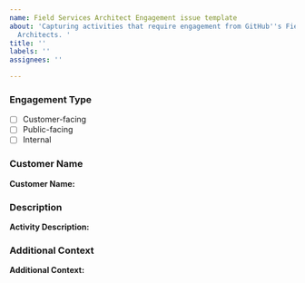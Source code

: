 ```yaml
---
name: Field Services Architect Engagement issue template
about: 'Capturing activities that require engagement from GitHub''s Field Services
  Architects. '
title: ''
labels: ''
assignees: ''

---
```


<!--
Field Services Architect Engagement Issue Template

This template is for capturing activities that require engagement from GitHub's Field Services Architects. 
Please fill out the fields below to provide details about the activity. 

Engagement types can include:
- Customer-facing activities (e.g., workshops, demos, QBRs)
- Public-facing activities (e.g., webinars, conferences)
- Internal activities (e.g., training, strategic planning)

Use this template to ensure the necessary information is documented and shared.
-->

### Engagement Type
<!-- Select the type of engagement from the dropdown menu below -->
- [ ] Customer-facing
- [ ] Public-facing
- [ ] Internal

### Customer Name
<!-- Provide the name of the customer or organization involved in this activity -->
**Customer Name:** 

### Description
<!-- Briefly describe the activity, including any goals or expected outcomes -->
**Activity Description:**

### Additional Context
<!-- Optional: Add any relevant context, background, or links to supporting documents -->
**Additional Context:**
